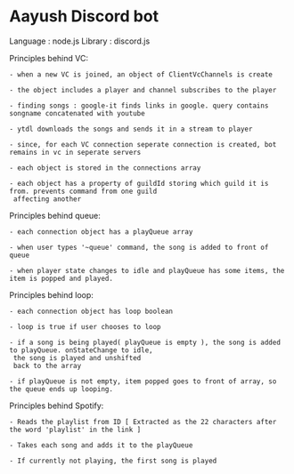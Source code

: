 # Aayush Discord bot
Language : node.js
Library : discord.js

Principles behind VC:

    - when a new VC is joined, an object of ClientVcChannels is create

    - the object includes a player and channel subscribes to the player

    - finding songs : google-it finds links in google. query contains songname concatenated with youtube

    - ytdl downloads the songs and sends it in a stream to player

    - since, for each VC connection seperate connection is created, bot remains in vc in seperate servers

    - each object is stored in the connections array

    - each object has a property of guildId storing which guild it is from. prevents command from one guild
     affecting another


Principles behind queue:

    - each connection object has a playQueue array

    - when user types '~queue' command, the song is added to front of queue

    - when player state changes to idle and playQueue has some items, the item is popped and played.


Principles behind loop:

    - each connection object has loop boolean
    
    - loop is true if user chooses to loop

    - if a song is being played( playQueue is empty ), the song is added to playQueue. onStateChange to idle,
     the song is played and unshifted
     back to the array

    - if playQueue is not empty, item popped goes to front of array, so the queue ends up looping.


Principles behind Spotify:

    - Reads the playlist from ID [ Extracted as the 22 characters after the word 'playlist' in the link ]

    - Takes each song and adds it to the playQueue

    - If currently not playing, the first song is played
